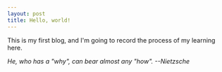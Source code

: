 ```yaml
---
layout: post
title: Hello, world!
---
```


This is my first blog, and I'm going to record the process of my learning here. 

*He, who has a "why", can bear almost any "how". --Nietzsche*
